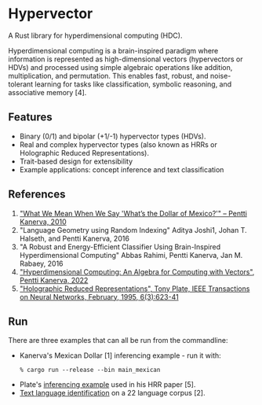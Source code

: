 # Hypervector

A Rust library for hyperdimensional computing (HDC).

Hyperdimensional computing is a brain-inspired paradigm where information is represented as high-dimensional vectors (hypervectors or HDVs) and processed using simple algebraic operations like addition, multiplication, and permutation. This enables fast, robust, and noise-tolerant learning for tasks like classification, symbolic reasoning, and associative memory [4].

## Features

- Binary (0/1) and bipolar (+1/-1) hypervector types (HDVs).
- Real and complex hypervector types (also known as HRRs or Holographic Reduced Representations).
- Trait-based design for extensibility
- Example applications: concept inference and text classification

## References

1. ["What We Mean When We Say 'What’s the Dollar of Mexico?'" – Pentti Kanerva, 2010](https://aaai.org/papers/02243-2243-what-we-mean-when-we-say-whats-the-dollar-of-mexico-prototypes-and-mapping-in-concept-space/)  
2. "Language Geometry using Random Indexing" Aditya Joshi1, Johan T. Halseth, and Pentti Kanerva, 2016
3. "A Robust and Energy-Efficient Classifier Using Brain-Inspired Hyperdimensional Computing" Abbas Rahimi, Pentti Kanerva, Jan M. Rabaey, 2016
4. ["Hyperdimensional Computing: An Algebra for Computing with Vectors", Pentti Kanerva, 2022](https://redwood.berkeley.edu/wp-content/uploads/2022/05/kanerva2022hdmss.pdf)
5. ["Holographic Reduced Representations", Tony Plate, IEEE Transactions on Neural Networks, February, 1995, 6(3):623-41](https://www.researchgate.net/publication/5589577_Holographic_Reduced_Representations)

Run
-----

There are three examples that can all be run from the commandline:

* Kanerva's Mexican Dollar [1] inferencing example - run it with:
  ```
  % cargo run --release --bin main_mexican
  ```
* Plate's [inferencing example](READMEplate.md) used in his HRR paper [5].
* [Text language identification](READMElanguage_id.md) on a 22 language corpus [2].

